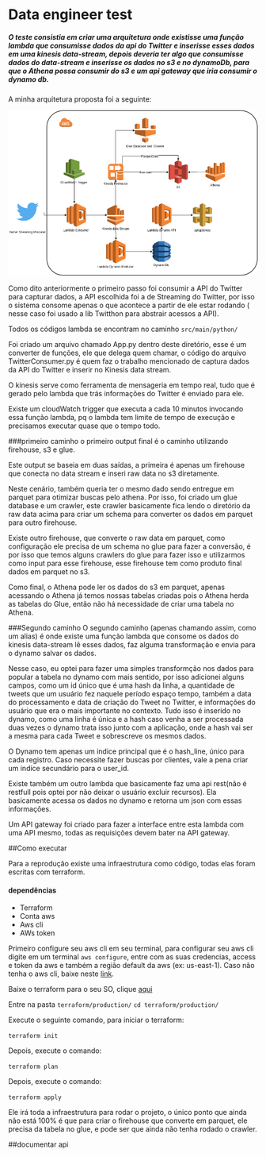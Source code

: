 # Data engineer test

##### O teste consistia em criar uma arquitetura onde existisse uma função lambda que consumisse dados da api do Twitter e inserisse esses dados em uma kinesis data-stream, depois deveria ter algo que consumisse dados do data-stream e inserisse os dados no s3 e no dynamoDb, para que o Athena possa consumir do s3 e um api gateway que iria consumir o dynamo db.

A minha arquitetura proposta foi a seguinte:

 ![description](architecture.png)

 Como dito anteriormente o primeiro passo foi consumir a API do Twitter para capturar dados, a API escolhida foi a de Streaming do Twitter, por isso o sistema consome apenas o que acontece a partir de ele estar rodando ( nesse caso foi usado a lib Twitthon para abstrair acessos a API).

 Todos os códigos lambda se encontram no caminho ```src/main/python/```

 Foi criado um arquivo chamado App.py dentro deste diretório, esse é um converter de funções, ele que delega quem chamar, o código do arquivo TwitterConsumer.py é quem faz o trabalho mencionado de captura dados da API do Twitter e inserir no Kinesis data stream.

 O kinesis serve como ferramenta de mensageria em tempo real, tudo que é gerado pelo lambda que trás informações do Twitter é enviado para ele.

 Existe um cloudWatch trigger que executa a cada 10 minutos invocando essa função lambda, pq o lambda tem limite de tempo de execução e precisamos executar quase que o tempo todo.

###primeiro caminho
 o primeiro output final é o caminho utilizando firehouse, s3 e glue.

 Este output se baseia em duas saídas, a primeira é apenas um firehouse que conecta no data stream e inseri raw data no s3 diretamente.

 Neste cenário, também queria ter o mesmo dado sendo entregue em parquet para otimizar buscas pelo athena. Por isso, foi criado um glue database e um crawler, este crawler basicamente fica lendo o diretório da raw data acima para criar um schema para converter os dados em parquet para outro firehouse.

 Existe outro firehouse, que converte o raw data em parquet, como configuração ele precisa de um schema no glue para fazer a conversão, é por isso que temos alguns crawlers do glue para fazer isso e utilizarmos como input para esse firehouse, esse firehouse tem como produto final dados em parquet no s3.

 Como final, o Athena pode ler os dados do s3 em parquet, apenas acessando o Athena já temos nossas tabelas criadas pois o Athena herda as tabelas do Glue, então não há necessidade de criar uma tabela no Athena.

###Segundo caminho
O segundo caminho (apenas chamando assim, como um alias) é onde existe uma função lambda que consome os dados do kinesis data-stream lê esses dados, faz alguma transformação e envia para o dynamo salvar os dados.

Nesse caso, eu optei para fazer uma simples transformção nos dados para popular a tabela no dynamo com mais sentido, por isso adicionei alguns campos, como um id único que é uma hash da linha, a quantidade de tweets que um usuário fez naquele período espaço tempo, também a data do processamento e data de criação do Tweet no Twitter, e informações do usuário que era o mais importante no contexto. Tudo isso é inserido no dynamo, como uma linha é única e a hash caso venha a ser processada duas vezes o dynamo trata isso junto com a aplicação, onde a hash vai ser a mesma para cada Tweet e sobrescreve os mesmos dados.

O Dynamo tem apenas um indice principal que é o hash_line, único para cada registro. Caso necessite fazer buscas por clientes, vale a pena criar um indíce secundário para o user_id.

Existe também um outro lambda que basicamente faz uma api rest(não é restfull pois optei por não deixar o usuário excluir recursos). Ela basicamente acessa os dados no dynamo e retorna um json com essas informações.

Um API gateway foi criado para fazer a interface entre esta lambda com uma API mesmo, todas as requisições devem bater na API gateway.

##Como executar

Para a reprodução existe uma infraestrutura como código, todas elas foram escritas com terraform.

#### dependências
- Terraform
- Conta aws
- Aws cli
- AWs token

Primeiro configure seu aws cli em seu terminal, para configurar seu aws cli digite em um terminal ```aws configure```, entre com as suas credencias, access e token da aws e também a região default da aws (ex: us-east-1). Caso não tenha o aws cli, baixe neste [link](https://aws.amazon.com/pt/cli/).

Baixe o terraform para o seu SO, clique [aqui](https://www.terraform.io/downloads.html) 

Entre na pasta ```terraform/production/```
```cd terraform/production/```

Execute o seguinte comando, para iniciar o terraform:

```terraform init```

Depois, execute o comando:

```terraform plan```

Depois, execute o comando:

```terraform apply```

Ele irá toda a infraestrutura para rodar o projeto, o único ponto que ainda não está 100% é que para criar o firehouse que converte em parquet, ele precisa da tabela no glue, e pode ser que ainda não tenha rodado o crawler.


##documentar api

